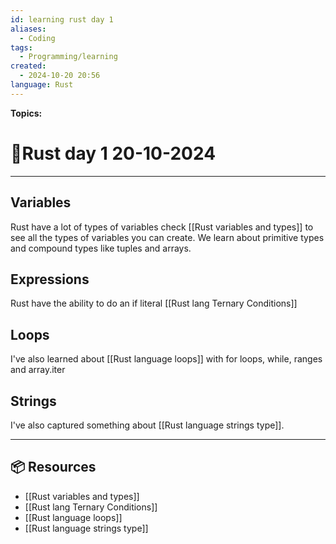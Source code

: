 ```yaml
---
id: learning rust day 1
aliases:
  - Coding
tags:
  - Programming/learning
created:
  - 2024-10-20 20:56
language: Rust
---
```


**Topics:**

# 📃Rust day 1 20-10-2024

---

## Variables

Rust have a lot of types of variables check [[Rust variables and types]] to see all the types of variables you can create.
We learn about primitive types and compound types like tuples and arrays.

## Expressions

Rust have the ability to do an if literal [[Rust lang Ternary Conditions]]

## Loops

I've also learned about [[Rust language loops]] with for loops, while, ranges and array.iter

## Strings

I've also captured something about [[Rust language strings type]].

---

## 📦 Resources

- [[Rust variables and types]]
- [[Rust lang Ternary Conditions]]
- [[Rust language loops]]
- [[Rust language strings type]]
